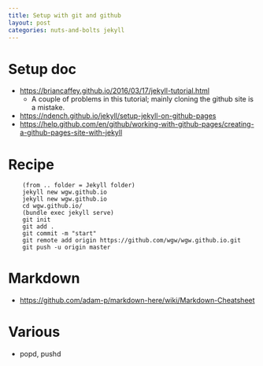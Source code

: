 ```yaml
---
title: Setup with git and github
layout: post
categories: nuts-and-bolts jekyll
---
```


# Setup doc 
- https://briancaffey.github.io/2016/03/17/jekyll-tutorial.html
	- A couple of problems in this tutorial; mainly cloning the github site is a mistake.
- https://ndench.github.io/jekyll/setup-jekyll-on-github-pages
- https://help.github.com/en/github/working-with-github-pages/creating-a-github-pages-site-with-jekyll

# Recipe 
```
	(from .. folder = Jekyll folder)
	jekyll new wgw.github.io
	jekyll new wgw.github.io
	cd wgw.github.io/
	(bundle exec jekyll serve)
	git init
	git add .
	git commit -m "start"
	git remote add origin https://github.com/wgw/wgw.github.io.git
	git push -u origin master
```

# Markdown

- https://github.com/adam-p/markdown-here/wiki/Markdown-Cheatsheet

# Various

- popd, pushd

